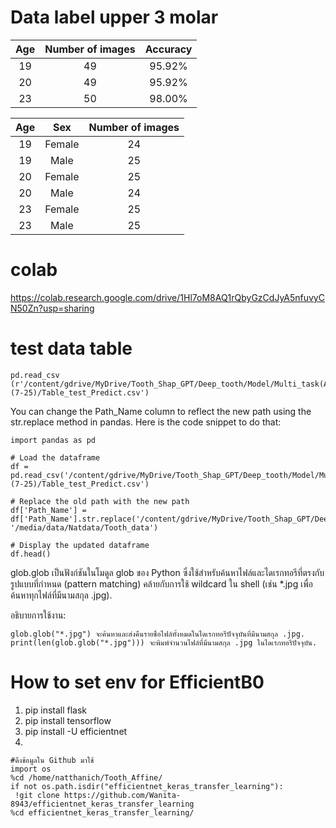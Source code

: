 # Data label upper 3 molar

|   Age   |   Number of images   |   Accuracy  |
|:-------:|:--------------------:|:-----------:|
|  19     |         49           |   95.92%    |
|  20     |         49           |   95.92%    |
|  23     |         50           |   98.00%    |

|   Age   |     Sex       |   Number of images  |
|:-------:|:-------------:|:-------------------:|
|  19     |  Female       |         24          |
|  19     |  Male         |         25          |
|  20     |  Female       |         25          |
|  20     |  Male         |         24          |
|  23     |  Female       |         25          |
|  23     |  Male         |         25          |


# colab
https://colab.research.google.com/drive/1Hl7oM8AQ1rQbyGzCdJyA5nfuvyCN50Zn?usp=sharing

# test data table
```
pd.read_csv (r'/content/gdrive/MyDrive/Tooth_Shap_GPT/Deep_tooth/Model/Multi_task(Age)(7-25)/Table_test_Predict.csv')
```

You can change the Path_Name column to reflect the new path using the str.replace method in pandas. Here is the code snippet to do that:

```
import pandas as pd

# Load the dataframe
df = pd.read_csv('/content/gdrive/MyDrive/Tooth_Shap_GPT/Deep_tooth/Model/Multi_task(Age)(7-25)/Table_test_Predict.csv')

# Replace the old path with the new path
df['Path_Name'] = df['Path_Name'].str.replace('/content/gdrive/MyDrive/Tooth_Shap_GPT/Deep_tooth', '/media/data/Natdata/Tooth_data')

# Display the updated dataframe
df.head()
```


glob.glob เป็นฟังก์ชันในโมดูล glob ของ Python ซึ่งใช้สำหรับค้นหาไฟล์และไดเรกทอรีที่ตรงกับรูปแบบที่กำหนด (pattern matching) คล้ายกับการใช้ wildcard ใน shell (เช่น *.jpg เพื่อค้นหาทุกไฟล์ที่มีนามสกุล .jpg).

อธิบายการใช้งาน:
```
glob.glob("*.jpg") จะค้นหาและส่งคืนรายชื่อไฟล์ทั้งหมดในไดเรกทอรีปัจจุบันที่มีนามสกุล .jpg.
print(len(glob.glob("*.jpg"))) จะพิมพ์จำนวนไฟล์ที่มีนามสกุล .jpg ในไดเรกทอรีปัจจุบัน.
```

# How to set env for EfficientB0
1. pip install flask
2. pip install tensorflow
3. pip install -U efficientnet
4.
```
#ดึงข้อมูลใน Github มาใช้
import os
%cd /home/natthanich/Tooth_Affine/
if not os.path.isdir("efficientnet_keras_transfer_learning"):
 !git clone https://github.com/Wanita-8943/efficientnet_keras_transfer_learning
%cd efficientnet_keras_transfer_learning/
````
